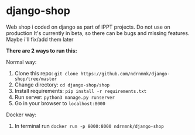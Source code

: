 # django-shop
Web shop i coded on django as part of IPPT projects. Do not use on production
It's currently in beta, so there can be bugs and missing features. Maybe i'll fix/add them later

**There are 2 ways to run this:**

Normal way:
1. Clone this repo: 
`git clone https://github.com/ndrnmnk/django-shop/tree/master`
2. Change directory: `cd django-shop/shop`
3. Install requirements: `pip install -r requirements.txt`
4. Run server:
`python3 manage.py runserver`
5. Go in your browser to `localhost:8000`

Docker way:
1. In terminal run `docker run -p 8000:8000 ndrnmnk/django-shop`